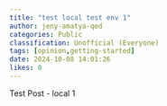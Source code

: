 ```yaml
---
title: "test local test env 1"
author: jeny-amatya-qed
categories: Public
classification: Unofficial (Everyone)
tags: [opinion,getting-started]
date: 2024-10-08 14:01:26 
likes: 0
---
```


Test Post - local 1
